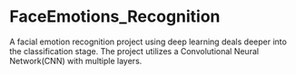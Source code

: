 # FaceEmotions_Recognition
A facial emotion recognition project using deep learning deals deeper into the classification stage. The project utilizes a Convolutional Neural Network(CNN) with multiple layers. 
